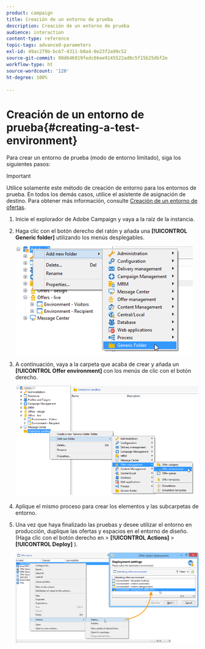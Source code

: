 ```yaml
---
product: campaign
title: Creación de un entorno de prueba
description: Creación de un entorno de prueba
audience: interaction
content-type: reference
topic-tags: advanced-parameters
exl-id: 49ac279b-bc67-4311-b0a4-0e23f2a99c52
source-git-commit: 98d646919fedc66ee9145522ad0c5f15b25dbf2e
workflow-type: ht
source-wordcount: '120'
ht-degree: 100%

---
```


# Creación de un entorno de prueba{#creating-a-test-environment}

Para crear un entorno de prueba (modo de entorno limitado), siga los siguientes pasos:

>[!IMPORTANT]
>
>Utilice solamente este método de creación de entorno para los entornos de prueba. En todos los demás casos, utilice el asistente de asignación de destino. Para obtener más información, consulte [Creación de un entorno de ofertas](../../interaction/using/live-design-environments.md#creating-an-offer-environment).

1. Inicie el explorador de Adobe Campaign y vaya a la raíz de la instancia.
1. Haga clic con el botón derecho del ratón y añada una **[!UICONTROL Generic folder]** utilizando los menús desplegables.

   ![](assets/offer_env_creation_001.png)

1. A continuación, vaya a la carpeta que acaba de crear y añada un **[!UICONTROL Offer environment]** con los menús de clic con el botón derecho.

   ![](assets/offer_env_creation_001bis.png)

1. Aplique el mismo proceso para crear los elementos y las subcarpetas de entorno.
1. Una vez que haya finalizado las pruebas y desee utilizar el entorno en producción, duplique las ofertas y espacios en el entorno de diseño. (Haga clic con el botón derecho en > **[!UICONTROL Actions]** > **[!UICONTROL Deploy]** ).

   ![](assets/migration_interaction_5.png)
